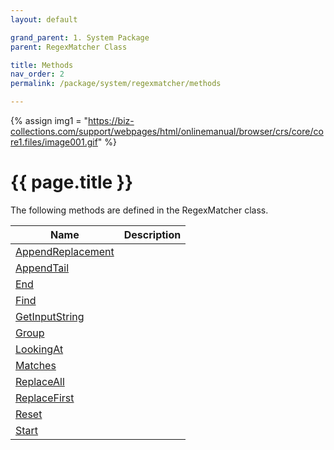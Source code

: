```yaml
---
layout: default

grand_parent: 1. System Package
parent: RegexMatcher Class

title: Methods
nav_order: 2
permalink: /package/system/regexmatcher/methods

---
```

{% assign img1 = "https://biz-collections.com/support/webpages/html/onlinemanual/browser/crs/core/core1.files/image001.gif" %}


# {{ page.title }}

The following methods are defined in the RegexMatcher class.

|  Name | Description |
|-------|-------------|
|[AppendReplacement](/package/system/regexmatcher/methods/appendReplacement)| |
|[AppendTail](/package/system/regexmatcher/methods/appendTail)| |
|[End](/package/system/regexmatcher/methods/end)| |
|[Find](/package/system/regexmatcher/methods/find)| |
|[GetInputString](/package/system/regexmatcher/methods/getinputstring)| |
|[Group](/package/system/regexmatcher/methods/group)| |
|[LookingAt](/package/system/regexmatcher/methods/lookingat)| |
|[Matches](/package/system/regexmatcher/methods/matches)| |
|[ReplaceAll](/package/system/regexmatcher/methods/replaceall)| |
|[ReplaceFirst](/package/system/regexmatcher/methods/replacefirst)| |
|[Reset](/package/system/regexmatcher/methods/reset)| |
|[Start](/package/system/regexmatcher/methods/start)| |